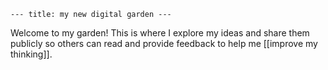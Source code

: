 ```
--- title: my new digital garden ---
```

Welcome to my garden! This is where I explore my ideas and share them publicly so others can read and provide feedback to help me [[improve my thinking]].
